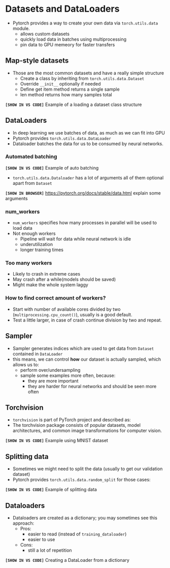 # Datasets and DataLoaders

- Pytorch provides a way to create your own data via `torch.utils.data` module. 
  - allows custom datasets
  - quickly load data in batches using multiprocessing
  - pin data to GPU memeory for faster transfers

## Map-style datasets

- Those are the most common datasets and have a really simple structure
  - Create a class by inheriting from `torch.utils.data.Dataset`
  - Override `__init__` optionally if needed
  - Define get item method returns a single sample
  - len method returns how many samples total

__`[SHOW IN VS CODE]`__ Example of a loading a dataset class structure

## DataLoaders 

- In deep learning we use batches of data, as much as we can fit into GPU
- Pytorch provides `torch.utils.data.DataLoader`
- Dataloader batches the data for us to be consumed by neural networks.

### Automated batching

__`[SHOW IN VS CODE]`__  Example of auto batching

- `torch.utils.data.Dataloader` has a lot of arguments all of them optional apart from `Dataset` 

__`[SHOW IN BROWSER]`__  https://pytorch.org/docs/stable/data.html explain some arguments

### num_workers

- `num_workers` specifies how many processes in parallel will be used to load data
- Not enough workers 
  - Pipeline will wait for data while neural network is idle
  - underutilization
  - longer training times

### Too many workers

- Likely to crash in extreme cases
- May crash after a while(models should be saved)
- Might make the whole system laggy

### How to find correct amount of workers?

- Start with number of available cores divided by two (`multiprocessing.cpu_count()`), usually is a good default.
- Test a little larger, in case of crash continue division by two and repeat.

## Sampler

- Sampler generates indices which are used to get data from `Dataset` contained in `DataLoader`
- this means, we can control __how__ our dataset is actually sampled, which allows us to:
    - perform over/undersampling
    - sample some examples more often, because:
      - they are more important
      - they are harder for neural networks and should be seen more often

## Torchvision

- `torchvision` is part of PyTorch project and described as:
- The torchvision package consists of popular datasets, model architectures, and common image transformations for computer vision.

__`[SHOW IN VS CODE]`__ Example using MNIST dataset

## Splitting data

- Sometimes we might need to split the data (usually to get our validation dataset)
- Pytorch provides `torch.utils.data.random_split` for those cases:
    
__`[SHOW IN VS CODE]`__ Example of splitting data

## Dataloaders

- Dataloaders are created as a dictionary; you may sometimes see this approach:
  - Pros:
    - easier to read (instead of `training_dataloader`)
    - easier to use
  - Cons:
    - still a lot of repetition

__`[SHOW IN VS CODE]`__ Creating a DataLoader from a dictionary